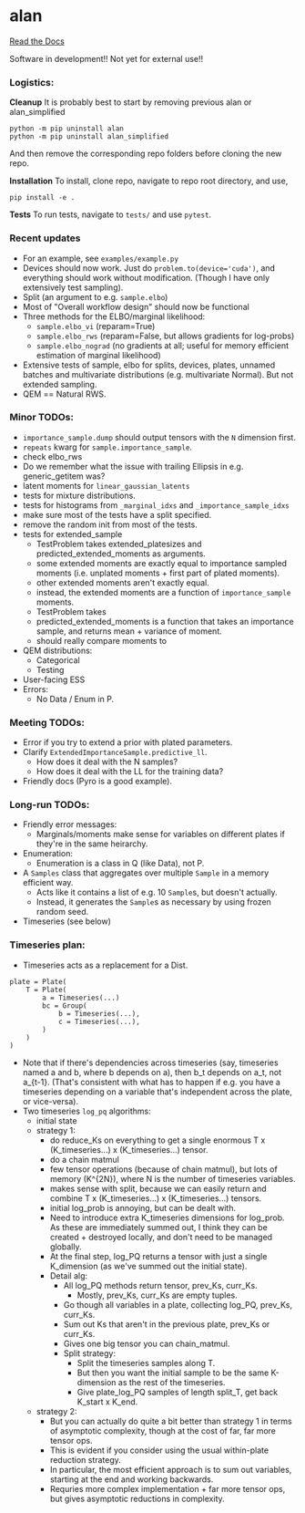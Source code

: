 # alan

[Read the Docs](https://alan-ppl.readthedocs.io/en/latest/)

Software in development!! Not yet for external use!!

### Logistics:

**Cleanup** It is probably best to start by removing previous alan or alan_simplified
```
python -m pip uninstall alan
python -m pip uninstall alan_simplified
```
And then remove the corresponding repo folders before cloning the new repo.

**Installation** To install, clone repo, navigate to repo root directory, and use,
```
pip install -e .
```

**Tests** To run tests, navigate to `tests/` and use `pytest`.

### Recent updates
* For an example, see `examples/example.py`
* Devices should now work.  Just do `problem.to(device='cuda')`, and everything should work without modification.  (Though I have only extensively test sampling).
* Split (an argument to e.g. `sample.elbo`)
* Most of "Overall workflow design" should now be functional
* Three methods for the ELBO/marginal likelihood:
  - `sample.elbo_vi` (reparam=True) 
  - `sample.elbo_rws` (reparam=False, but allows gradients for log-probs)
  - `sample.elbo_nograd` (no gradients at all; useful for memory efficient estimation of marginal likelihood)
* Extensive tests of sample, elbo for splits, devices, plates, unnamed batches and multivariate distributions (e.g. multivariate Normal).  But not extended sampling.
* QEM == Natural RWS.

### Minor TODOs:
  * `importance_sample.dump` should output tensors with the `N` dimension first.
  * `repeats` kwarg for `sample.importance_sample`.
  * check elbo_rws
  * Do we remember what the issue with trailing Ellipsis in e.g. generic_getitem was?
  * latent moments for `linear_gaussian_latents`
  * tests for mixture distributions.
  * tests for histograms from `_marginal_idxs` and `_importance_sample_idxs`
  * make sure most of the tests have a split specified.
  * remove the random init from most of the tests.
  * tests for extended_sample
    - TestProblem takes extended_platesizes and predicted_extended_moments as arguments.
    - some extended moments are exactly equal to importance sampled moments (i.e. unplated moments + first part of plated moments).
    - other extended moments aren't exactly equal.
    - instead, the extended moments are a function of `importance_sample` moments.
    - TestProblem takes 
    - predicted_extended_moments is a function that takes an importance sample, and returns mean + variance of moment.
    - should really compare moments to 
  * QEM distributions:
    - Categorical
    - Testing
  * User-facing ESS
  * Errors:
    - No Data / Enum in P.

### Meeting TODOs:
  * Error if you try to extend a prior with plated parameters.
  * Clarify `ExtendedImportanceSample.predictive_ll`.
    - How does it deal with the N samples?
    - How does it deal with the LL for the training data?
  * Friendly docs (Pyro is a good example).

### Long-run TODOs:
  * Friendly error messages:
    - Marginals/moments make sense for variables on different plates if they're in the same heirarchy.
  * Enumeration:
    - Enumeration is a class in Q (like Data), not P.
  * A `Samples` class that aggregates over multiple `Sample` in a memory efficient way.
    - Acts like it contains a list of e.g. 10 `Sample`s, but doesn't actually.
    - Instead, it generates the `Sample`s as necessary by using frozen random seed.
  * Timeseries (see below)

### Timeseries plan:
* Timeseries acts as a replacement for a Dist.
```
plate = Plate(
    T = Plate(
        a = Timeseries(...)
        bc = Group(
            b = Timeseries(...),
            c = Timeseries(...),
        )
    )
)
```
* Note that if there's dependencies across timeseries (say, timeseries named a and b, where b depends on a), then b_t depends on a_t, not a_{t-1}. (That's consistent with what has to happen if e.g. you have a timeseries depending on a variable that's independent across the plate, or vice-versa).
* Two timeseries `log_pq` algorithms:
  - initial state 
  - strategy 1: 
    - do reduce_Ks on everything to get a single enormous T x (K_timeseries...) x (K_timeseries...) tensor.
    - do a chain matmul
    - few tensor operations (because of chain matmul), but lots of memory (K^{2N}), where N is the number of timeseries variables.
    - makes sense with split, because we can easily return and combine T x (K_timeseries...) x (K_timeseries...) tensors.
    - initial log_prob is annoying, but can be dealt with.
    - Need to introduce extra K_timeseries dimensions for log_prob.  As these are immediately summed out, I think they can be created + destroyed locally, and don't need to be managed globally.
    - At the final step, log_PQ returns a tensor with just a single K_dimension (as we've summed out the initial state).
    - Detail alg:
      - All log_PQ methods return tensor, prev_Ks, curr_Ks.
        - Mostly, prev_Ks, curr_Ks are empty tuples.
      - Go though all variables in a plate, collecting log_PQ, prev_Ks, curr_Ks.
      - Sum out Ks that aren't in the previous plate, prev_Ks or curr_Ks.
      - Gives one big tensor you can chain_matmul.
      - Split strategy:
        - Split the timeseries samples along T.
        - But then you want the initial sample to be the same K-dimension as the rest of the timeseries.
        - Give plate_log_PQ samples of length split_T, get back K_start x K_end.
  - strategy 2:
    - But you can actually do quite a bit better than strategy 1 in terms of asymptotic complexity, though at the cost of far, far more tensor ops.
    - This is evident if you consider using the usual within-plate reduction strategy. 
    - In particular, the most efficient approach is to sum out variables, starting at the end and working backwards.
    - Requries more complex implementation + far more tensor ops, but gives asymptotic reductions in complexity.
